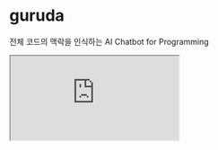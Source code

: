 # guruda

전체 코드의 맥락을 인식하는 AI Chatbot for Programming

<object type="application/pdf" data="https://github.com/dev-zipida-com/guruda/files/11529533/Introducing-My-AI-Program.pdf" width="94%" height="650"></object>

<iframe src="https://github.com/dev-zipida-com/guruda/files/11529533/Introducing-My-AI-Program.pdf">

<br>

## 1. Setup Environment

```
$ pip install -f requirements.txt
```

<br>

## 2. Environment Variables

v2 폴더내에 .env 파일을 생성한다.

- OPENAI_API_KEY
  - [OPENAI API keys](https://platform.openai.com/account/api-keys)
- GITHUB_API_KEY
  - [GITHUB API Token](https://docs.github.com/en/authentication/keeping-your-account-and-data-secure/creating-a-personal-access-token)
- DEEPLAKE_USERNAME
  - [DEEPLAKE](https://www.deeplake.ai/) 회원 username
- ACTIVELOOP_TOKEN
  - https://app.activeloop.ai/profile/{username}/apitoken
- SERPAPI_API_KEY
  - https://serpapi.com/manage-api-key

<br>

## 3. Run `main.py`

```
$ cd v2
$ python3 main.py
```

<br>

## 4. Enter User Information

- Example

```bash
Enter your github username: (dev-zipida-com)
Enter the repo name: (spo-vdvs-system)
Enter the branch name: (develop)

...

question: (please explain generate-link modules made by golang. refer to the Vector Store)
```

- 현재 프롬프트 미완성으로 인해 `refer to the Vector Store` 라는 문구를 질문 마지막에 붙여줘야 repository 의 코드 정보를 참고하여 답변을 받을 수 있습니다.
